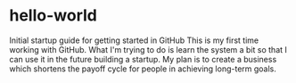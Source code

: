 # hello-world
Initial startup guide for getting started in GitHub
This is my first time working with GitHub. What I'm trying to do is learn the system a bit so
that I can use it in the future building a startup. My plan is to create a business which
shortens the payoff cycle for people in achieving long-term goals.

